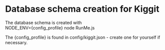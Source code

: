 Database schema creation for Kiggit
===================================

The database schema is created with  
NODE_ENV={config_profile} node RunMe.js

The {config_profile} is found in config/kiggit.json - create one for yourself if necessary.
